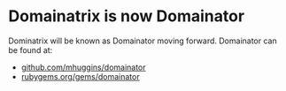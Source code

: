 # Domainatrix is now Domainator

Dominatrix will be known as Domainator moving forward.  Domainator can be found at:

* [github.com/mhuggins/domainator](https://github.com/mhuggins/domainator)
* [rubygems.org/gems/domainator](http://rubygems.org/gems/domainator)
